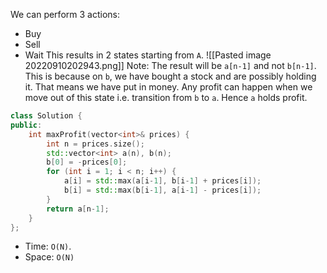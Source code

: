 We can perform 3 actions:
 - Buy
 - Sell
 - Wait
This results in 2 states starting from `A`.
![[Pasted image 20220910202943.png]]
Note: The result will be `a[n-1]` and not `b[n-1]`. 
This is because on `b`, we have bought a stock and are possibly holding it. That means we have put in money. Any profit can happen when we move out of this state i.e. transition from `b` to `a`. Hence `a` holds profit.
```cpp
class Solution {
public:
    int maxProfit(vector<int>& prices) {
        int n = prices.size();
        std::vector<int> a(n), b(n);
        b[0] = -prices[0];
        for (int i = 1; i < n; i++) {
            a[i] = std::max(a[i-1], b[i-1] + prices[i]);
            b[i] = std::max(b[i-1], a[i-1] - prices[i]);
        }
        return a[n-1];
    }
};
```

- Time: `O(N)`.
- Space: `O(N)`
